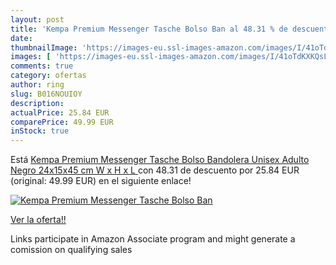 ```yaml
---
layout: post
title: 'Kempa Premium Messenger Tasche Bolso Ban al 48.31 % de descuento'
date: 
thumbnailImage: 'https://images-eu.ssl-images-amazon.com/images/I/41oTdKXKQsL._SL200_.jpg'
images: [ 'https://images-eu.ssl-images-amazon.com/images/I/41oTdKXKQsL._SL200_.jpg' ]
comments: true
category: ofertas
author: ring
slug: B016NOUIOY
description:
actualPrice: 25.84 EUR
comparePrice: 49.99 EUR
inStock: true
---
```


Está [Kempa Premium Messenger Tasche Bolso Bandolera  Unisex Adulto   Negro   24x15x45 cm  W x H x L ](https://www.amazon.es/dp/B016NOUIOY/?tag=tolees-21) con 48.31 de descuento por 25.84 EUR (original: 49.99 EUR) en el siguiente enlace!

[![Kempa Premium Messenger Tasche Bolso Ban](https://images-eu.ssl-images-amazon.com/images/I/41oTdKXKQsL._SL200_.jpg)](https://www.amazon.es/dp/B016NOUIOY/?tag=tolees-21)

[Ver la oferta!!](https://www.amazon.es/dp/B016NOUIOY/?tag=tolees-21)

Links participate in Amazon Associate program and might generate a comission on qualifying sales


